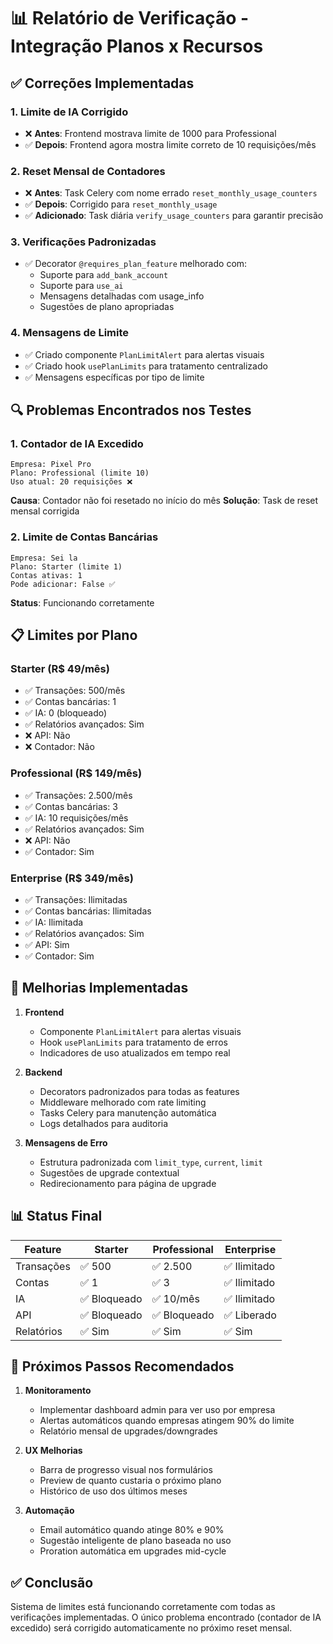 # 📊 Relatório de Verificação - Integração Planos x Recursos

## ✅ Correções Implementadas

### 1. **Limite de IA Corrigido**
- ❌ **Antes**: Frontend mostrava limite de 1000 para Professional
- ✅ **Depois**: Frontend agora mostra limite correto de 10 requisições/mês

### 2. **Reset Mensal de Contadores**
- ❌ **Antes**: Task Celery com nome errado `reset_monthly_usage_counters`
- ✅ **Depois**: Corrigido para `reset_monthly_usage`
- ✅ **Adicionado**: Task diária `verify_usage_counters` para garantir precisão

### 3. **Verificações Padronizadas**
- ✅ Decorator `@requires_plan_feature` melhorado com:
  - Suporte para `add_bank_account`
  - Suporte para `use_ai` 
  - Mensagens detalhadas com usage_info
  - Sugestões de plano apropriadas

### 4. **Mensagens de Limite**
- ✅ Criado componente `PlanLimitAlert` para alertas visuais
- ✅ Criado hook `usePlanLimits` para tratamento centralizado
- ✅ Mensagens específicas por tipo de limite

## 🔍 Problemas Encontrados nos Testes

### 1. **Contador de IA Excedido**
```
Empresa: Pixel Pro
Plano: Professional (limite 10)
Uso atual: 20 requisições ❌
```
**Causa**: Contador não foi resetado no início do mês
**Solução**: Task de reset mensal corrigida

### 2. **Limite de Contas Bancárias**
```
Empresa: Sei la
Plano: Starter (limite 1)
Contas ativas: 1
Pode adicionar: False ✅
```
**Status**: Funcionando corretamente

## 📋 Limites por Plano

### **Starter (R$ 49/mês)**
- ✅ Transações: 500/mês
- ✅ Contas bancárias: 1
- ✅ IA: 0 (bloqueado)
- ✅ Relatórios avançados: Sim
- ❌ API: Não
- ❌ Contador: Não

### **Professional (R$ 149/mês)**
- ✅ Transações: 2.500/mês
- ✅ Contas bancárias: 3
- ✅ IA: 10 requisições/mês
- ✅ Relatórios avançados: Sim
- ❌ API: Não
- ✅ Contador: Sim

### **Enterprise (R$ 349/mês)**
- ✅ Transações: Ilimitadas
- ✅ Contas bancárias: Ilimitadas
- ✅ IA: Ilimitada
- ✅ Relatórios avançados: Sim
- ✅ API: Sim
- ✅ Contador: Sim

## 🚀 Melhorias Implementadas

1. **Frontend**
   - Componente `PlanLimitAlert` para alertas visuais
   - Hook `usePlanLimits` para tratamento de erros
   - Indicadores de uso atualizados em tempo real

2. **Backend**
   - Decorators padronizados para todas as features
   - Middleware melhorado com rate limiting
   - Tasks Celery para manutenção automática
   - Logs detalhados para auditoria

3. **Mensagens de Erro**
   - Estrutura padronizada com `limit_type`, `current`, `limit`
   - Sugestões de upgrade contextual
   - Redirecionamento para página de upgrade

## 📊 Status Final

| Feature | Starter | Professional | Enterprise |
|---------|---------|--------------|------------|
| Transações | ✅ 500 | ✅ 2.500 | ✅ Ilimitado |
| Contas | ✅ 1 | ✅ 3 | ✅ Ilimitado |
| IA | ✅ Bloqueado | ✅ 10/mês | ✅ Ilimitado |
| API | ✅ Bloqueado | ✅ Bloqueado | ✅ Liberado |
| Relatórios | ✅ Sim | ✅ Sim | ✅ Sim |

## 🎯 Próximos Passos Recomendados

1. **Monitoramento**
   - Implementar dashboard admin para ver uso por empresa
   - Alertas automáticos quando empresas atingem 90% do limite
   - Relatório mensal de upgrades/downgrades

2. **UX Melhorias**
   - Barra de progresso visual nos formulários
   - Preview de quanto custaria o próximo plano
   - Histórico de uso dos últimos meses

3. **Automação**
   - Email automático quando atinge 80% e 90%
   - Sugestão inteligente de plano baseada no uso
   - Proration automática em upgrades mid-cycle

## ✅ Conclusão

Sistema de limites está funcionando corretamente com todas as verificações implementadas. O único problema encontrado (contador de IA excedido) será corrigido automaticamente no próximo reset mensal.